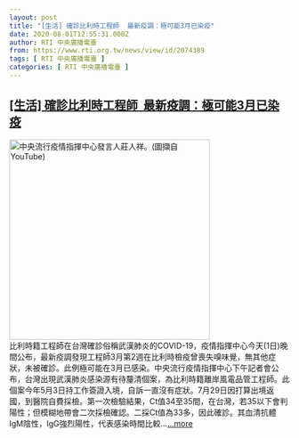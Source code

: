 ```yaml
---
layout: post
title: "[生活] 確診比利時工程師  最新疫調：極可能3月已染疫"
date: 2020-08-01T12:55:31.000Z
author: RTI 中央廣播電臺
from: https://www.rti.org.tw/news/view/id/2074389
tags: [ RTI 中央廣播電臺 ]
categories: [ RTI 中央廣播電臺 ]
---
```

<!--1596286531000-->
[[生活] 確診比利時工程師  最新疫調：極可能3月已染疫](https://www.rti.org.tw/news/view/id/2074389)
------

<div>
<img src="https://static.rti.org.tw/assets/thumbnails/2020/07/27/d9b5e527899948cf807484ca212593fa.png" width="360" alt="中央流行疫情指揮中心發言人莊人祥。(圖擷自YouTube)" title="中央流行疫情指揮中心發言人莊人祥。(圖擷自YouTube)"><br>比利時籍工程師在台灣確診俗稱武漢肺炎的COVID-19，疫情指揮中心今天(1日)晚間公布，最新疫調發現工程師3月第2週在比利時檢疫曾喪失嗅味覺，無其他症狀，未被確診。此例極可能在3月已感染。中央流行疫情指揮中心下午記者會公布，台灣出現武漢肺炎感染源有待釐清個案，為比利時籍離岸風電品管工程師。此個案今年5月3日持工作簽證入境，自訴一直沒有症狀。7月29日因打算出境返國，到醫院自費採檢。第一次檢驗結果，Ct值34至35間，在台灣，若35以下會判陽性；但模糊地帶會二次採檢確認。二採Ct值為33多，因此確診。其血清抗體IgM陰性，IgG強烈陽性，代表感染時間比較...<a target="_blank" href="https://www.rti.org.tw/news/view/id/2074389">...more</a>
</div>
